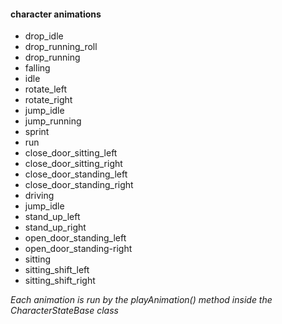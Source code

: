 #### character animations

- drop_idle
- drop_running_roll
- drop_running
- falling
- idle
- rotate_left
- rotate_right
- jump_idle
- jump_running
- sprint
- run
- close_door_sitting_left
- close_door_sitting_right
- close_door_standing_left
- close_door_standing_right
- driving
- jump_idle
- stand_up_left
- stand_up_right
- open_door_standing_left
- open_door_standing-right
- sitting
- sitting_shift_left
- sitting_shift_right

*Each animation is run by the playAnimation() method inside the CharacterStateBase class*
